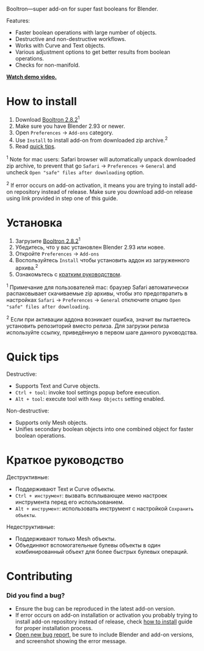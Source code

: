 Booltron—super add-on for super fast booleans for Blender.

Features:

* Faster boolean operations with large number of objects.
* Destructive and non-destructive workflows.
* Works with Curve and Text objects.
* Various adjustment options to get better results from boolean operations.
* Checks for non-manifold.

**[Watch demo video.](https://youtu.be/KxbJSUQpw7I)**


How to install
==========================

1. Download [Booltron 2.8.2][v_latest]<sup>1</sup>
2. Make sure you have Blender 2.93 or newer.
3. Open `Preferences` → `Add-ons` category.
4. Use `Install` to install add-on from downloaded zip archive.<sup>2</sup>
5. Read [quick tips](#quick-tips).

<sup>1</sup> Note for mac users: Safari browser will automatically unpack downloaded zip archive, to prevent that go `Safari` → `Preferences` → `General` and uncheck `Open "safe" files after downloading` option.

<sup>2</sup> If error occurs on add-on activation, it means you are trying to install add-on repository instead of release. Make sure you download add-on release using link provided in step one of this guide.


Установка
==========================

1. Загрузите [Booltron 2.8.2][v_latest]<sup>1</sup>
2. Убедитесь, что у вас установлен Blender 2.93 или новее.
3. Откройте `Preferences` → `Add-ons`
4. Воспользуйтесь `Install` чтобы установить аддон из загруженного архива.<sup>2</sup>
5. Ознакомьтесь с [кратким руководством](#краткое-руководство).

<sup>1</sup> Примечание для пользователей mac: браузер Safari автоматически распаковывает скачиваемые zip архивы, чтобы это предотвратить в настройках `Safari` → `Preferences` → `General` отключите опцию `Open "safe" files after downloading`.

<sup>2</sup> Если при активации аддона возникает ошибка, значит вы пытаетесь установить репозиторий вместо релиза. Для загрузки релиза используйте ссылку, приведённую в первом шаге данного руководства.


Quick tips
==========================

Destructive:

* Supports Text and Curve objects.
* `Ctrl + tool`: invoke tool settings popup before execution.
* `Alt + tool`: execute tool with `Keep Objects` setting enabled.

Non-destructive:

* Supports only Mesh objects.
* Unifies secondary boolean objects into one combined object for faster boolean operations.


Краткое руководство
==========================

Деструктивные:

* Поддерживают Text и Curve объекты.
* `Ctrl + инструмент`: вызвать всплывающее меню настроек инструмента перед его использованием.
* `Alt + инструмент`: использовать инструмент с настройкой `Сохранить объекты`.

Недеструктивные:

* Поддерживают только Mesh объекты.
* Объединяют вспомогательные булевы объекты в один комбинированный объект для более быстрых булевых операций.


Contributing
==========================

### Did you find a bug?

* Ensure the bug can be reproduced in the latest add-on version.
* If error occurs on add-on installation or activation you probably trying to install add-on repository instead of release, check [how to install](#how-to-install) guide for proper installation process.
* [Open new bug report][new_bug_report], be sure to include Blender and add-on versions, and screenshot showing the error message.


[v_latest]: https://github.com/mrachinskiy/booltron/releases/download/v2.8.2-blender2.93.0/booltron-2_8_2.zip
[new_bug_report]: https://github.com/mrachinskiy/booltron/issues/new?template=bug_report.md
